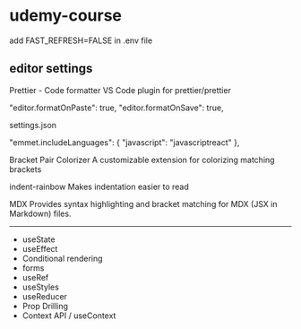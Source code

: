 # udemy-course

add FAST_REFRESH=FALSE in .env file

## editor settings

Prettier - Code formatter
VS Code plugin for prettier/prettier

"editor.formatOnPaste": true,
"editor.formatOnSave": true,

settings.json

"emmet.includeLanguages": {
"javascript": "javascriptreact"
},

Bracket Pair Colorizer
A customizable extension for colorizing matching brackets

indent-rainbow
Makes indentation easier to read

MDX
Provides syntax highlighting and bracket matching for MDX (JSX in Markdown) files.

---

- useState
- useEffect
- Conditional rendering
- forms
- useRef
- useStyles
- useReducer
- Prop Drilling
- Context API / useContext
